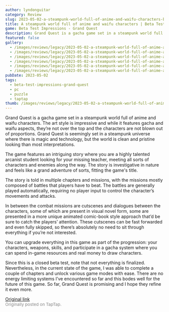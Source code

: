 ```yaml
---
author: lyndonguitar
category: Review
slug: 2023-05-02-a-steampunk-world-full-of-anime-and-waifu-characters-beta-test-impressions-grand-quest
title: A steampunk world full of anime and waifu characters | Beta Test Impressions - Grand Quest
game: Beta Test Impressions - Grand Quest
description: Grand Quest is a gacha game set in a steampunk world full of anime and waifu characters. The art style is impressive and while it features gacha and waifu aspects, they’re not over the top and the characters are not blown out of proportions. Grand Quest is seemingly set in a steampunk universe where there is magic and technology, but the world is clean and pristine looking than most interpretations.
featured: false
gallery:
  - /images/reviews/legacy/2023-05-02-a-steampunk-world-full-of-anime-and-waifu-characters--beta-test-impressions---grand-quest-0.avif
  - /images/reviews/legacy/2023-05-02-a-steampunk-world-full-of-anime-and-waifu-characters--beta-test-impressions---grand-quest-1.avif
  - /images/reviews/legacy/2023-05-02-a-steampunk-world-full-of-anime-and-waifu-characters--beta-test-impressions---grand-quest-2.avif
  - /images/reviews/legacy/2023-05-02-a-steampunk-world-full-of-anime-and-waifu-characters--beta-test-impressions---grand-quest-3.avif
  - /images/reviews/legacy/2023-05-02-a-steampunk-world-full-of-anime-and-waifu-characters--beta-test-impressions---grand-quest-4.avif
  - /images/reviews/legacy/2023-05-02-a-steampunk-world-full-of-anime-and-waifu-characters--beta-test-impressions---grand-quest-5.avif
pubDate: 2023-05-02
tags:
  - beta-test-impressions-grand-quest
  - pc
  - puzzle
  - taptap
thumb: /images/reviews/legacy/2023-05-02-a-steampunk-world-full-of-anime-and-waifu-characters--beta-test-impressions---grand-quest-0.avif
---
```


Grand Quest is a gacha game set in a steampunk world full of anime and waifu characters. The art style is impressive and while it features gacha and waifu aspects, they’re not over the top and the characters are not blown out of proportions. Grand Quest is seemingly set in a steampunk universe where there is magic and technology, but the world is clean and pristine looking than most interpretations.

The game features an intriguing story where you are a highly talented arcanist student looking for your missing teacher, meeting all sorts of characters and enemies along the way.  The story is investigative in nature and feels like a grand adventure of sorts, fitting the game's title.

The story is told in multiple chapters and missions, with the missions mostly composed of battles that players have to beat. The battles are generally played automatically, requiring no player input to control the character’s movements and attacks.

In between the combat missions are cutscenes and dialogues between the characters, some of which are present in visual novel form, some are presented in a more unique animated comic-book style approach that’d be sure to catch the players’ attention. These cutscenes can be fast forwarded and even fully skipped, so there’s absolutely no need to sit through everything if you’re not interested.

You can upgrade everything in this game as part of the progression: your characters, weapons, skills, and participate in a gacha system where you can spend in-game resources and real money to draw characters.

Since this is a closed beta test, note that not everything is finalized. Nevertheless, in the current state of the game, I was able to complete a couple of chapters and unlock various game modes with ease. There are no energy limiting systems I’ve encountered so far and this bodes well for the future of this game. So far, Grand Quest is promising and I hope they refine it even more.

[Original link](https://www.taptap.io/post/5309565)<br><span style="font-size: 0.95em; color: #888;">Originally posted on TapTap.</span>